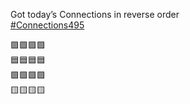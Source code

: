 Got today’s Connections in reverse order  
[\#<span>Connections495</span>](https://social.lol/tags/Connections495)

🟪🟪🟪🟪  
🟦🟦🟦🟦  
🟩🟩🟩🟩  
🟨🟨🟨🟨